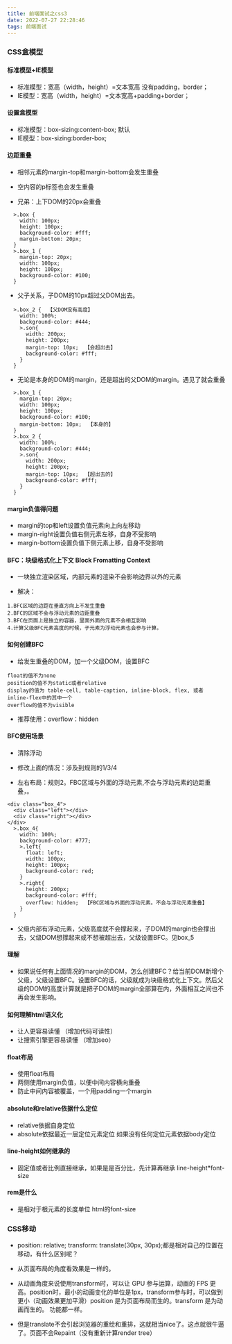 ```yaml
---
title: 前端面试之css3
date: 2022-07-27 22:28:46
tags: 前端面试
---
```


### CSS盒模型

#### 标准模型+IE模型
* 标准模型：宽高（width，height）=文本宽高   没有padding，border；
* IE模型：宽高（width，height）=文本宽高+padding+border；

#### 设置盒模型
* 标准模型：box-sizing:content-box; 默认
* IE模型：box-sizing:border-box;

#### 边距重叠

* 相邻元素的margin-top和margin-bottom会发生重叠
* 空内容的p标签也会发生重叠

* 兄弟：上下DOM的20px会重叠
```
  >.box {
    width: 100px;
    height: 100px;
    background-color: #fff;
    margin-bottom: 20px;
  }
  >.box_1 {
    margin-top: 20px;
    width: 100px;
    height: 100px;
    background-color: #100;
  }
```

* 父子关系，子DOM的10px超过父DOM出去。
```
  >.box_2 {  【父DOM没有高度】
    width: 100%;
    background-color: #444;
    >.son{
      width: 200px;
      height: 200px;
      margin-top: 10px;  【会超出去】
      background-color: #fff;
    }
  }
```

* 无论是本身的DOM的margin，还是超出的父DOM的margin。遇见了就会重叠
```
  >.box_1 {
    margin-top: 20px;
    width: 100px;
    height: 100px;
    background-color: #100;
    margin-bottom: 10px;  【本身的】
  }
  >.box_2 {
    width: 100%;
    background-color: #444;
    >.son{
      width: 200px;
      height: 200px;
      margin-top: 10px;  【超出去的】
      background-color: #fff;
    }
  }
```

#### margin负值得问题

* margin的top和left设置负值元素向上向左移动
* margin-right设置负值右侧元素左移，自身不受影响
* margin-bottom设置负值下侧元素上移，自身不受影响


#### BFC：块级格式化上下文  Block Fromatting Context


* 一块独立渲染区域，内部元素的渲染不会影响边界以外的元素

* 解决：
```
1.BFC区域的边距在垂直方向上不发生重叠
2.BFC的区域不会与浮动元素的边距重叠
3.BFC在页面上是独立的容器，里面外面的元素不会相互影响
4.计算父级BFC元素高度的时候，子元素为浮动元素也会参与计算。
```

#### 如何创建BFC

* 给发生重叠的DOM，加一个父级DOM，设置BFC
```
float的值不为none
position的值不为static或者relative
display的值为 table-cell, table-caption, inline-block, flex, 或者 inline-flex中的其中一个
overflow的值不为visible
```
* 推荐使用：overflow：hidden

#### BFC使用场景


* 清除浮动

* 修改上面的情况：涉及到规则的1/3/4
* 左右布局：规则2。FBC区域与外面的浮动元素,不会与浮动元素的边距重叠，。
```
<div class="box_4">
  <div class="left"></div>
  <div class="right"></div>
</div>
  >.box_4{
    width: 100%;
    background-color: #777;
    >.left{
      float: left;
      width: 100px;
      height: 100px;
      background-color: red;
    }
    >.right{
      height: 200px;
      background-color: #fff;
      overflow: hidden;  【FBC区域与外面的浮动元素。不会与浮动元素重叠】
    }
  }
```
* 父级内部有浮动元素，父级高度就不会撑起来，子DOM的margin也会撑出去，父级DOM想撑起来或不想被超出去，父级设置BFC。见box_5

#### 理解
* 如果说任何有上面情况的margin的DOM，怎么创建BFC？给当前DOM新增个父级，父级设置BFC。设置BFC的话，父级就成为块级格式化上下文。然后父级的DOM的高度计算就是把子DOM的margin全部算在内，外面相互之间也不再会发生影响。

#### 如何理解html语义化

* 让人更容易读懂  （增加代码可读性）
* 让搜索引擎更容易读懂  （增加seo）


#### float布局

* 使用float布局
* 两侧使用margin负值，以便中间内容横向重叠
* 防止中间内容被覆盖，一个用padding一个margin

#### absolute和relative依据什么定位

* relative依据自身定位
* absolute依据最近一层定位元素定位 如果没有任何定位元素依据body定位

#### line-height如何继承的

* 固定值或者比例直接继承，如果是是百分比，先计算再继承 line-height*font-size

#### rem是什么
* 是相对于根元素的长度单位   html的font-size

### CSS移动


* position: relative; transform: translate(30px, 30px);都是相对自己的位置在移动，有什么区别呢？

* 从页面布局的角度看效果是一样的。
* 从动画角度来说使用transform时，可以让 GPU 参与运算，动画的 FPS 更高。position时，最小的动画变化的单位是1px，transform参与时，可以做到更小（动画效果更加平滑）position 是为页面布局而生的。transform 是为动画而生的。
功能都一样。
* 但是translate不会引起浏览器的重绘和重排，这就相当nice了。这点就很牛逼了。页面不会Repaint（没有重新计算render tree）